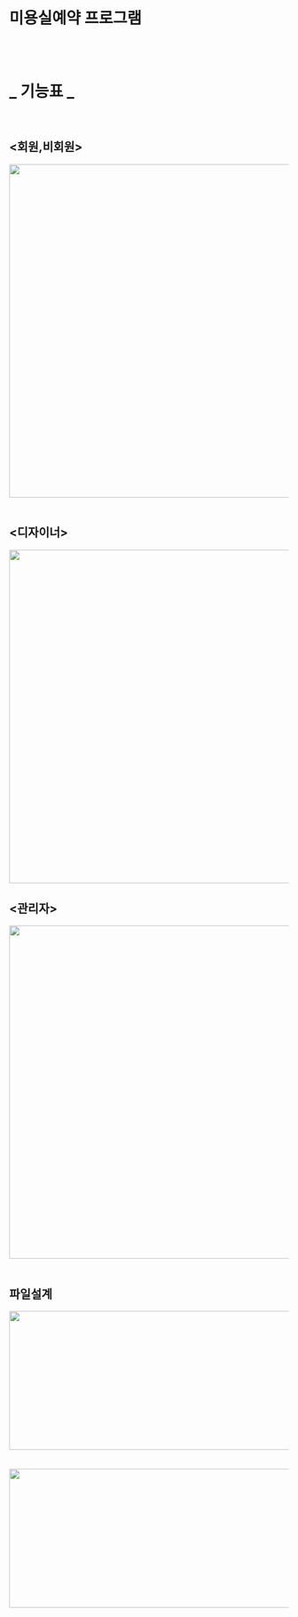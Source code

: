 # 미용실예약 프로그램


<br/>
<br/>

# **_ 기능표 _** #

<br/>

<회원,비회원>
-------------
<center><img src="https://github.com/jwgarde/hair_shop_project/assets/113418319/e356123a-d1bd-4dd2-a4d5-a6653731eefd" width="1000" height="600"></center>
<br/>

<디자이너>
-------------
<center><img src="https://github.com/jwgarde/hair_shop_project/assets/113418319/c393a6ba-4334-43e3-802f-1a2b97501a74" width="1000" height="600"></center>


<관리자>
-------------
<center><img src="https://github.com/jwgarde/hair_shop_project/assets/113418319/08c0e9e0-59e3-4682-bda5-8c11b8b99c6f" width="1000" height="600"></center>
<br/>


## 파일설계 ##
<center><img src="https://github.com/jwgarde/semona---project/assets/113418319/7b911a3c-c3f2-42e7-996e-2f75d173194d" width="900" height="250"></center>
<br/>
<br/>
<center><img src="https://github.com/jwgarde/semona---project/assets/113418319/ff2a23cd-2351-4cd8-8d1b-355e6fdd35c9" width="700" height="250"></center>

<br/>
<br/>


